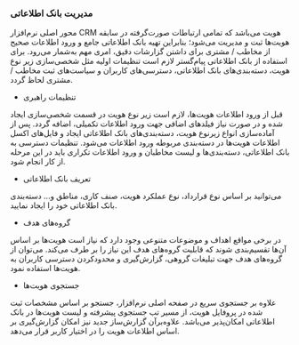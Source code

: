 

### مدیریت بانک اطلاعاتی

محور اصلی نرم‌افزار CRM هویت می‌باشد که تمامی ‌ارتباطات صورت‌گرفته در سابقه هویت‌ها ثبت و مدیریت می‌شود؛ بنابراین تهیه بانک اطلاعاتی جامع و ورود اطلاعات صحیح از مخاطب / مشتری برای داشتن گزارشات دقیق، امری مهم به‌شمار می‌رود. برای استفاده از بانک اطلاعاتی پیام‌گستر لازم است تنظیمات اولیه مثل شخصی‌سازی زیر نوع هویت، دسته‌بندی‌های بانک اطلاعاتی، دسترسی‌های کاربران و سیاست‌های ثبت مخاطب / مشتری لحاظ گردد. 



- تنظیمات راهبری

قبل از ورود اطلاعات هویت‌ها، لازم است زیر نوع هویت در قسمت شخصی‌سازی ایجاد شده و در صورت نیاز فیلدهای اضافی جهت ورود اطلاعات تکمیلی، اضافه گردد. پس از آماده‌سازی انواع زیرنوع هویت، دسته‌بندی‌های بانک اطلاعاتی ایجاد و فایل‌های اکسل اطلاعات هویت‌ها در دسته‌بندی مربوطه ورود اطلاعات می‌شود. تنظیمات دسترسی به بانک اطلاعاتی، دسته‌بندی‌ها و لیست مخاطبان و ورود اطلاعات تکراری باید در این مرحله از کار انجام شود.


- تعریف بانک اطلاعاتی

می‌توانید بر اساس نوع قرارداد، نوع عملکرد هویت، صنف کاری، مناطق و... دسته‌بندی بانک اطلاعاتی خود را ایجاد نمایید.


- گروه‌های هدف

در برخی مواقع اهداف و موضوعات متنوعی وجود دارد که نیاز است هویت‌ها بر اساس آن‌ها تقسیم‌بندی شوند که قابلیت گروه‌های هدف این نیاز را بر طرف می‌کند. می‌توان از گروه‌های هدف جهت تبلیغات گروهی، گزارش‌گیری و محدود‌کردن دسترسی کاربران به هویت‌ها استفاده نمود.


- جستجوی هویت‌ها

علاوه بر جستجوی سریع در صفحه اصلی نرم‌افزار، جستجو بر اساس مشخصات ثبت شده در پروفایل هویت، از مسیر تب جستجوی پیشرفته و لیست هویت‌ها در بانک اطلاعاتی امکان‌پذیر می‌باشد. علاوه‌برآن گزارش‌ساز جدید نیز امکان گزارش‌گیری بر اساس اطلاعات هویت را در اختیار کاربر قرار می‌دهد.




